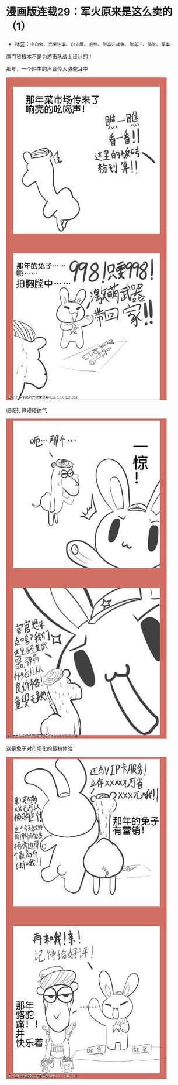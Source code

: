 # 漫画版连载29：军火原来是这么卖的（1）

* 标签：`小白兔`、`光荣往事`、`白头鹰`、`毛熊`、`阿富汗战争`、`阿富汗`、`骆驼`、`军事`

鹰门货根本不是为游击队战士设计的！
 
那年，一个陌生的声音传入骆驼耳中

![comic_strip_29_1](../../assets/img/comic_strip_29_1.jpg)

骆驼打算碰碰运气

![comic_strip_29_2](../../assets/img/comic_strip_29_2.jpg)

这是兔子对市场化的最初体验

![comic_strip_29_3](../../assets/img/comic_strip_29_3.jpg)
